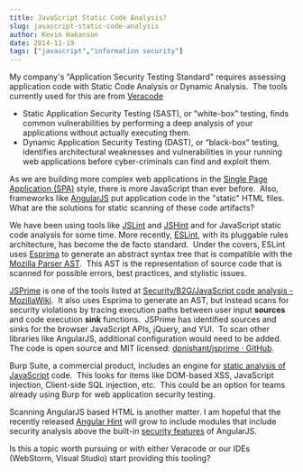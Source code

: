 ```yaml
---
title: JavaScript Static Code Analysis?
slug: javascript-static-code-analysis
author: Kevin Hakanson
date: 2014-11-19
tags: ["javascript","information security"]
---
```

My company's "Application Security Testing Standard" requires assessing application code with Static Code Analysis or Dynamic Analysis.  The tools currently used for this are from [Veracode](http://www.veracode.com/products)

* Static Application Security Testing (SAST), or “white-box” testing, finds common vulnerabilities by performing a deep analysis of your applications without actually executing them.
* Dynamic Application Security Testing (DAST), or “black-box” testing, identifies architectural weaknesses and vulnerabilities in your running web applications before cyber-criminals can find and exploit them.

As we are building more complex web applications in the [Single Page Application (SPA)](http://en.wikipedia.org/wiki/Single-page_application) style, there is more JavaScript than ever before.  Also, frameworks like [AngularJS](https://angularjs.org/) put application code in the "static" HTML files.  What are the solutions for static scanning of these code artifacts?

We have been using tools like [JSLint](http://www.jslint.com/) and [JSHint](http://www.jshint.com/) and for JavaScript static code analysis for some time. More recently, [ESLint](http://eslint.org/), with its pluggable rules architecture, has become the de facto standard.  Under the covers, ESLint uses [Esprima](http://esprima.org/) to generate an abstract syntax tree that is compatible with the [Mozilla Parser AST](https://developer.mozilla.org/en/SpiderMonkey/Parser_API).  This AST is the representation of source code that is scanned for possible errors, best practices, and stylistic issues.

[JSPrime](http://dpnishant.github.io/jsprime/) is one of the tools listed at [Security/B2G/JavaScript code analysis - MozillaWiki](https://wiki.mozilla.org/Security/B2G/JavaScript_code_analysis).  It also uses Esprima to generate an AST, but instead scans for security violations by tracing execution paths between user input **sources** and code execution **sink** functions.  JSPrime has identified sources and sinks for the browser JavaScript APIs, jQuery, and YUI.  To scan other libraries like AngularJS, additional configuration would need to be added.  The code is open source and MIT licensed: [dpnishant/jsprime · GitHub](https://github.com/dpnishant/jsprime).

Burp Suite, a commercial product, includes an engine for [static analysis of JavaScript](http://blog.portswigger.net/2014/07/burp-gets-new-javascript-analysis.html) code.  This looks for items like DOM-based XSS, JavaScript injection, Client-side SQL injection, etc.  This could be an option for teams already using Burp for web application security testing.

Scanning AngularJS based HTML is another matter. I am hopeful that the recently released [Angular Hint](https://github.com/angular/angular-hint) will grow to include modules that include security analysis above the built-in [security features](https://docs.angularjs.org/guide/security) of AngularJS.

Is this a topic worth pursuing or with either Veracode or our IDEs (WebStorm, Visual Studio) start providing this tooling?